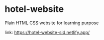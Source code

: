 # hotel-website
Plain HTML CSS website for learning purpose

link:
https://hotel-website-sid.netlify.app/
